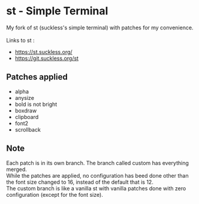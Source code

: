 # st - Simple Terminal
My fork of st (suckless's simple terminal) with patches for my convenience.\
\
Links to st :
+ https://st.suckless.org/
+ https://git.suckless.org/st


## Patches applied
+ alpha
+ anysize
+ bold is not bright
+ boxdraw
+ clipboard
+ font2
+ scrollback


## Note
Each patch is in its own branch. The branch called custom has everything merged. \
While the patches are applied, no configuration has beed done other than the font size changed to 16, instead of the default that is 12. \
The custom branch is like a vanilla st with vanilla patches done with zero configuration (except for the font size).
